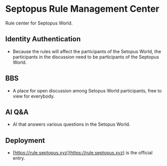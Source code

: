 # Septopus Rule Management Center

Rule center for Septopus World.

## Identity Authentication

* Because the rules will affect the participants of the Setopus World, the participants in the discussion need to be participants of the Septopus World.

## BBS

* A place for open discussion among Setopus World participants, free to view for everybody.

## AI Q&A

* AI that answers various questions in the Setopus World.

## Deployment

* [https://rule.septopus.xyz](https://rule.septopus.xyz) is the official entry.